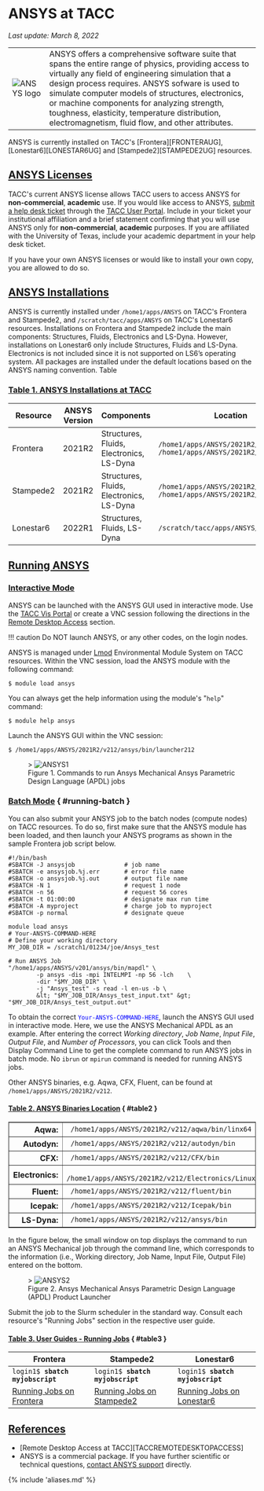 # ANSYS at TACC
*Last update: March 8, 2022*

<table cellpadding="5" cellspacing="5"><tr>
<td><img alt="ANSYS logo" src="../../../imgs/software/ansys-logo.png"> </td>
<td>ANSYS offers a comprehensive software suite that spans the entire range of physics, providing access to virtually any field of engineering simulation that a design process requires. ANSYS sofware is used to simulate computer models of structures, electronics, or machine components for analyzing strength, toughness, elasticity, temperature distribution, electromagnetism, fluid flow, and other attributes.</td>
</tr></table>

ANSYS is currently installed on TACC's [Frontera][FRONTERAUG], [Lonestar6][LONESTAR6UG] and [Stampede2][STAMPEDE2UG] resources. 

## [ANSYS Licenses](#licenses)

TACC's current ANSYS license allows TACC users to access ANSYS for **non-commercial**, **academic** use. If you would like access to ANSYS, [submit a help desk ticket](https://portal.tacc.utexas.edu/tacc-consulting/-/consult/tickets/create) through the [TACC User Portal](https://portal.tacc.utexas.edu/). Include in your ticket your institutional affiliation and a brief statement confirming that you will use ANSYS only for **non-commercial**, **academic** purposes. If you are affiliated with the University of Texas, include your academic department in your help desk ticket.

If you have your own ANSYS licenses or would like to install your own copy, you are allowed to do so.

## [ANSYS Installations](#installations)

ANSYS is currently installed under `/home1/apps/ANSYS` on TACC's Frontera and Stampede2, and `/scratch/tacc/apps/ANSYS` on TACC's Lonestar6 resources. Installations on Frontera and Stampede2 include the main components: Structures, Fluids, Electronics and LS-Dyna. However, installations on Lonestar6 only include Structures, Fluids and LS-Dyna. Electronics is not included since it is not supported on LS6’s operating system. All packages are installed under the default locations based on the ANSYS naming convention. Table 


### [Table 1. ANSYS Installations at TACC](#table1)

Resource | ANSYS Version |Components |Location
--- | --- | --- | ---
Frontera |2021R2 |Structures, Fluids, Electronics, LS-Dyna | <code>/home1/apps/ANSYS/2021R2/v212</code><br><code>/home1/apps/ANSYS/2021R2/AnsysEM21.2</code>
Stampede2 | 2021R2 | Structures, Fluids, Electronics, LS-Dyna | <code>/home1/apps/ANSYS/2021R2/v212</code><br><code>/home1/apps/ANSYS/2021R2/AnsysEM21.2</code>
Lonestar6 | 2022R1 | Structures, Fluids, LS-Dyna | <code>/scratch/tacc/apps/ANSYS/2022R1/v221</code>

## [Running ANSYS](#running)

### [Interactive Mode](#running-interactive)

ANSYS can be launched with the ANSYS GUI used in interactive mode. Use the [TACC Vis Portal](https://vis.tacc.utexas.edu/) or create a VNC session following the directions in the [Remote Desktop Access](https://portal.tacc.utexas.edu/user-guides/stampede2#vis-remote) section.

!!! caution
	Do NOT launch ANSYS, or any other codes, on the login nodes.

ANSYS is managed under [Lmod](https://lmod.readthedocs.io/en/latest/) Environmental Module System on TACC resources. Within the VNC session, load the ANSYS module with the following command:

``` cmd-line
$ module load ansys
```

You can always get the help information using the module's &quot;`help`&quot; command:

``` cmd-line
$ module help ansys
```

Launch the ANSYS GUI within the VNC session:

``` cmd-line
$ /home1/apps/ANSYS/2021R2/v212/ansys/bin/launcher212
```

<figure id="figure1">>
	<img alt="ANSYS1" src="../../../imgs/software/ansys-1.png"/>
	<figcaption>Figure 1. Commands to run Ansys Mechanical Ansys Parametric Design Language (APDL) jobs </figcaption></figure>


### [Batch Mode](#running-batch) { #running-batch }

You can also submit your ANSYS job to the batch nodes (compute nodes) on TACC resources. To do so, first make sure that the ANSYS module has been loaded, and then launch your ANSYS programs as shown in the sample Frontera job script below.

``` job-script
#!/bin/bash
#SBATCH -J ansysjob              # job name
#SBATCH -e ansysjob.%j.err       # error file name 
#SBATCH -o ansysjob.%j.out       # output file name 
#SBATCH -N 1                     # request 1 node
#SBATCH -n 56                    # request 56 cores 
#SBATCH -t 01:00:00              # designate max run time 
#SBATCH -A myproject             # charge job to myproject 
#SBATCH -p normal                # designate queue 

module load ansys
# Your-ANSYS-COMMAND-HERE
# Define your working directory
MY_JOB_DIR = /scratch1/01234/joe/Ansys_test

# Run ANSYS Job
"/home1/apps/ANSYS/v201/ansys/bin/mapdl" \
		-p ansys -dis -mpi INTELMPI -np 56 -lch    \
		-dir "$MY_JOB_DIR" \
		-j "Ansys_test" -s read -l en-us -b \
		&lt; "$MY_JOB_DIR/Ansys_test_input.txt" &gt; "$MY_JOB_DIR/Ansys_test_output.out"
```

To obtain the correct <span style="color:blue;font-style:bold">`Your-ANSYS-COMMAND-HERE`</span>, launch the ANSYS GUI used in interactive mode. Here, we use the ANSYS Mechanical APDL as an example. After entering the correct *Working directory*, *Job Name*, *Input File*, *Output File*, and *Number of Processors*, you can click Tools and then Display Command Line to get the complete command to run ANSYS jobs in batch mode. No `ibrun` or `mpirun` command is needed for running ANSYS jobs.

Other ANSYS binaries, e.g. Aqwa, CFX, Fluent, can be found at `/home1/apps/ANSYS/2021R2/v212`. 
	
#### [Table 2. ANSYS Binaries Location](#table2) { #table2 }

<table border="1" cellpadding="5" cellspacing="3">
	<tr>
		<th align="right"> Aqwa: 
		<td><code> /home1/apps/ANSYS/2021R2/v212/aqwa/bin/linx64</code>
	<tr>
		<th align="right"> Autodyn: 
		<td><code> /home1/apps/ANSYS/2021R2/v212/autodyn/bin</code>
	<tr>
		<th align="right"> CFX: 
		<td><code> /home1/apps/ANSYS/2021R2/v212/CFX/bin</code>
	<tr>
		<th align="right"> Electronics: 
		<td><code> /home1/apps/ANSYS/2021R2/v212/Electronics/Linux64</code>
	<tr>
		<th align="right"> Fluent: 
		<td><code> /home1/apps/ANSYS/2021R2/v212/fluent/bin</code>
	<tr>
		<th align="right"> Icepak: 
		<td><code> /home1/apps/ANSYS/2021R2/v212/Icepak/bin</code>
	<tr>
		<th align="right"> LS-Dyna: 
		<td><code> /home1/apps/ANSYS/2021R2/v212/ansys/bin</code>
</tr></table>


			
In the figure below, the small window on top displays the command to run an ANSYS Mechanical job through the command line, which corresponds to the information (i.e., Working directory, Job Name, Input File, Output File) entered on the bottom.

<figure id="figure2">> <img alt="ANSYS2" src="../../../imgs/software/ansys-2.png">
	<figcaption> Figure 2. Ansys Mechanical Ansys Parametric Design Language (APDL) Product Launcher </figcaption></figure>
		

Submit the job to the Slurm scheduler in the standard way. Consult each resource's "Running Jobs" section in the respective user guide.

#### [Table 3. User Guides - Running Jobs](#table3)  { #table3 }

Frontera | Stampede2 | Lonestar6
--- | --- | ---
<code>login1$ <b>sbatch myjobscript</b></code> | <code>login1$ <b>sbatch myjobscript</b><code> | <code>login1$ <b>sbatch myjobscript</b><code>
<a href="https://fronteraweb.tacc.utexas.edu/user-guide/running/">Running Jobs on Frontera</a> | <a href="https://portal.tacc.utexas.edu/user-guides/stampede2#running">Running Jobs on Stampede2</a> | <a href="https://portal.tacc.utexas.edu/user-guides/lonestar6#running">Running Jobs on Lonestar6</a>

## [References](#refs)

* [Remote Desktop Access at TACC][TACCREMOTEDESKTOPACCESS]
* ANSYS is a commercial package. If you have further scientific or technical questions, <a href="https://support.ansys.com/portal/site/AnsysCustomerPortal">contact ANSYS support</a> directly.

{% include 'aliases.md' %}
